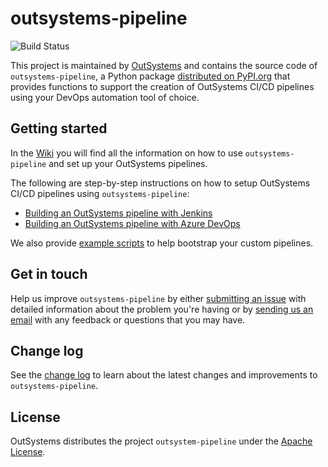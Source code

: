 # outsystems-pipeline

![Build Status](https://dev.azure.com/os-pipeline/OutSystems-Pipeline/_apis/build/status/OutSystems.outsystems-pipeline?branchName=master)

This project is maintained by [OutSystems](https://www.outsystems.com/) and contains the source code of `outsystems-pipeline`, a Python package [distributed on PyPI.org](https://pypi.org/project/outsystems-pipeline/) that provides functions to support the creation of OutSystems CI/CD pipelines using your DevOps automation tool of choice.

## Getting started

In the [Wiki](../wiki) you will find all the information on how to use `outsystems-pipeline` and set up your OutSystems pipelines.

The following are step-by-step instructions on how to setup OutSystems CI/CD pipelines using `outsystems-pipeline`:

* [Building an OutSystems pipeline with Jenkins](../wiki/Building-an-OutSystems-pipeline-with-Jenkins)
* [Building an OutSystems pipeline with Azure DevOps](../wiki/Building-an-OutSystems-pipeline-with-Azure-DevOps)

We also provide [example scripts](../example_templates/examples/other_pipelines) to help bootstrap your custom pipelines.

## Get in touch

Help us improve `outsystems-pipeline` by either [submitting an issue](../issues) with detailed information about the problem you're having or by [sending us an email](mailto:cicd.integrations@outsystems.com) with any feedback or questions that you may have.

## Change log

See the [change log](../master/CHANGELOG.md) to learn about the latest changes and improvements to `outsystems-pipeline`.

## License

OutSystems distributes the project `outsystem-pipeline` under the [Apache License](LICENSE.md).
